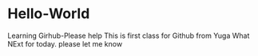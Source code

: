 # Hello-World
Learning Girhub-Please help
This is first class for Github from Yuga
What NExt for today. please let me know
